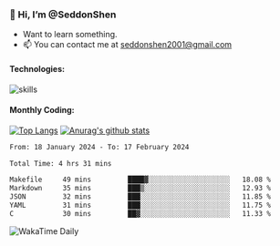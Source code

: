 ### 👋 Hi, I’m @SeddonShen
- Want to learn something.
- 📫 You can contact me at seddonshen2001@gmail.com

#### Technologies:

![skills](https://skillicons.dev/icons?i=scala,js,html,css,bootstrap,jquery,c,cpp,cloudflare,django,docker,flask,git,github,githubactions,linux,latex,mysql,nodejs,ps,php,pr,py,raspberrypi,redis,unreal,v,vscode,vue,bash)

#### Monthly Coding:
[![Top Langs](https://github-readme-stats.vercel.app/api/top-langs?username=seddonshen&show_icons=true&locale=en&layout=compact&hide=html&langs_count=8)](https://github.com/SeddonShen/)
[![Anurag's github stats](https://github-readme-stats.vercel.app/api?username=SeddonShen&count_private=true&show_icons=true)](https://github.com/anuraghazra/github-readme-stats)
<!--START_SECTION:waka-->

```txt
From: 18 January 2024 - To: 17 February 2024

Total Time: 4 hrs 31 mins

Makefile     49 mins         ████▓░░░░░░░░░░░░░░░░░░░░   18.08 %
Markdown     35 mins         ███▒░░░░░░░░░░░░░░░░░░░░░   12.93 %
JSON         32 mins         ███░░░░░░░░░░░░░░░░░░░░░░   11.85 %
YAML         31 mins         ███░░░░░░░░░░░░░░░░░░░░░░   11.75 %
C            30 mins         ██▓░░░░░░░░░░░░░░░░░░░░░░   11.33 %
```

<!--END_SECTION:waka-->

![WakaTime Daily](https://wakatime.com/share/@seddon2001/61a7e342-5f12-4fea-bf92-1fac161e97d6.svg)
<!---
SeddonShen/SeddonShen is a ✨ special ✨ repository because its `README.md` (this file) appears on your GitHub profile.
You can click the Preview link to take a look at your changes.
--->
